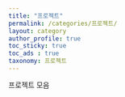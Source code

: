 ```yaml
---
title: "프로젝트"
permalink: /categories/프로젝트/
layout: category
author_profile: true
toc_sticky: true
toc_ads : true
taxonomy: 프로젝트
---
```


프로젝트 모음
